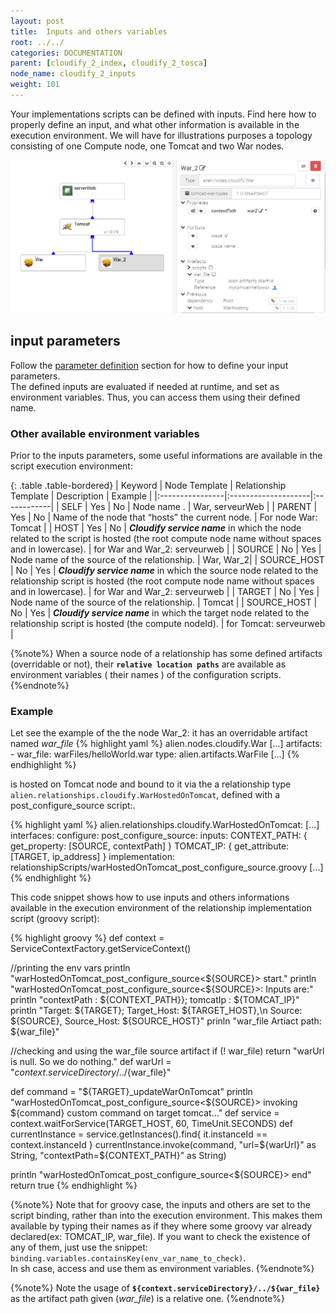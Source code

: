 ```yaml
---
layout: post
title:  Inputs and others variables
root: ../../
categories: DOCUMENTATION
parent: [cloudify_2_index, cloudify_2_tosca]
node_name: cloudify_2_inputs
weight: 101
---
```


Your implementations scripts can be defined with inputs. Find here how to properly define an input, and what other information is available in the execution environment.
We will have for illustrations purposes a topology consisting of one Compute node, one Tomcat and two War nodes.  

[![Connection configuration][tomcat_war_topology_img]][tomcat_war_topology_img]

## input parameters ##
Follow the [parameter definition](documentation/tosca_ref/tosca_grammar/parameter_definition.html) section for how to define your input parameters.  
The defined inputs are evaluated if needed at runtime, and set as environment variables. Thus, you can access them using their defined name.  

### Other available environment variables   ###
Prior to the inputs parameters, some useful informations are available in the script execution environment:

{: .table .table-bordered}
| Keyword         | Node Template | Relationship Template | Description | Example |
|:----------------|:--------------------|:------------|
| SELF            | Yes | No  | Node name . | War, serveurWeb |
| PARENT          | Yes | No  | Name of the node that “hosts” the current node. | For node War: Tomcat |
| HOST            | Yes | No  | ***Cloudify service name*** in which the node related to the script is hosted (the root compute node name without spaces and in lowercase). | for War and War_2: serveurweb |
| SOURCE          | No  | Yes | Node name of the source of the relationship. | War, War_2|
| SOURCE_HOST     | No  | Yes | ***Cloudify service name*** in which the source node related to the relationship script is hosted (the root compute node name without spaces and in lowercase). | for War and War_2: serveurweb |
| TARGET          | No  | Yes | Node name of the source of the relationship. | Tomcat |
| SOURCE_HOST     | No  | Yes | ***Cloudify service name*** in which the target node related to the relationship script is hosted (the compute nodeId). | for Tomcat: serveurweb |

{%note%}
When a source node of a relationship has some defined artifacts (overridable or not), their **`relative location paths`** are available as environment variables ( their names ) of the configuration scripts.
{%endnote%}

### Example ###
Let see the example of the the node War_2: it has an overridable artifact named *war_file*
{% highlight yaml %}
alien.nodes.cloudify.War
  [...]
  artifacts:
    - war_file: warFiles/helloWorld.war
      type: alien.artifacts.WarFile
  [...]
{% endhighlight %}

is hosted on Tomcat node and bound to it via the a relationship type `alien.relationships.cloudify.WarHostedOnTomcat`, defined with a post_configure_source script:.

{% highlight yaml %}
alien.relationships.cloudify.WarHostedOnTomcat:
  [...]
  interfaces:
    configure:
        post_configure_source:
          inputs:
            CONTEXT_PATH: { get_property: [SOURCE, contextPath] }
            TOMCAT_IP: { get_attribute: [TARGET, ip_address] }
          implementation: relationshipScripts/warHostedOnTomcat_post_configure_source.groovy
  [...]
{% endhighlight %}

This code snippet shows how to use inputs and others informations available in the execution environment of the relationship implementation script (groovy script):

{% highlight groovy %}
def context = ServiceContextFactory.getServiceContext()

//printing the env vars
println "warHostedOnTomcat_post_configure_source<${SOURCE}> start."
println "warHostedOnTomcat_post_configure_source<${SOURCE}>: Inputs are:"
println "contextPath : ${CONTEXT_PATH}}; tomcatIp : ${TOMCAT_IP}"
println "Target: ${TARGET}; Target_Host: ${TARGET_HOST},\n Source: ${SOURCE}, Source_Host: ${SOURCE_HOST}"
prinln "war_file Artiact path: ${war_file}"

//checking and using the war_file source artifact
if (! war_file) return "warUrl is null. So we do nothing."
def warUrl = "${context.serviceDirectory}/../${war_file}"

def command = "${TARGET}_updateWarOnTomcat"
println "warHostedOnTomcat_post_configure_source<${SOURCE}> invoking ${command} custom command on target tomcat..."
def service = context.waitForService(TARGET_HOST, 60, TimeUnit.SECONDS)
def currentInstance = service.getInstances().find{ it.instanceId == context.instanceId }
currentInstance.invoke(command, "url=${warUrl}" as String, "contextPath=${CONTEXT_PATH}" as String)

println "warHostedOnTomcat_post_configure_source<${SOURCE}> end"
return true
{% endhighlight %}

{%note%}
Note that for groovy case, the inputs and others are set to the script binding, rather than into the execution environment. This makes them available by typing their names as if they where some groovy var already declared(ex: TOMCAT_IP, war_file).
If you want to check the existence of any of them, just use the snippet: `binding.variables.containsKey(env_var_name_to_check)`.  
In sh case, access and use them as environment variables.
{%endnote%}

{%note%}
Note the usage of **`${context.serviceDirectory}/../${war_file}`** as the artifact path given (*war_file*) is a relative one.
{%endnote%}


[tomcat_war_topology_img]: ../../images/cloudify2_driver/tomcat_war_topology.png  "Tomcat-war topology"

